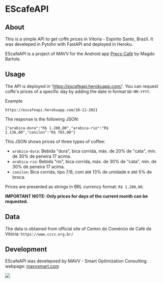 # EScafeAPI

## About
This is a simple API to get coffe prices in Vitoria - Espirito Santo, Brazil. It was develeped in Pytohn with FastAPI and deployed in Heroku.

EScafeAPI is a project of MAVV for the  Android app [Preço Café](https://play.google.com/store/apps/details?id=com.bortole.precocafe) by Magdo Bartole. 

## Usage
The API is deployed in 'https://escafeapi.herokuapp.com/'. You can request coffe's prices of a specific day by adding the date in format `DD-MM-YYYY`.

Example
```
https://escafeapi.herokuapp.com/10-11-2021
```

The response is the following JSON:
```
{"arabica-dura":"R$ 1.208,00","arabica-rio":"R$ 1.136,00","conilon":"R$ 765,00"}
```

This JSON shows prices of three types of coffee:

* `arabica-dura`: Bebida "dura", bica corrida, máx. de 20% de "cata", mín. de 30% de peneira 17 acima.
* `arabica-rio`: Bebida "rio", bica corrida, máx. de 30% de "cata", mín. de 30% de peneira 17 acima.
* `conilon`: Bica corrida, tipo 7/8, com até 13% de umidade e até 5% de broca.

Prices are presented as strings in BRL currency format: `R$ 1.200,00`.

**IMPORTANT NOTE: Only prices for days of the current month can be requested.**

## Data

The data is obtained from official site of Centro do Comércio de Café de Vitória: `https://www.cccv.org.br/`


## Development

EScafeAPI was develepoed by MAVV - Smart Optimization Consulting.
webpage: [mavvsmart.com](https://mavvsmart.com/)

![](https://mavvsmart.com/wp-content/uploads/2021/11/logo_black2-300x100.png)


